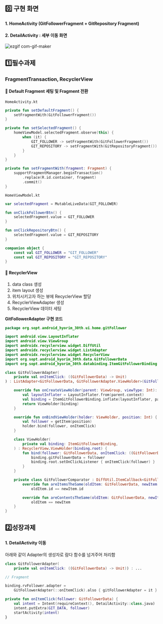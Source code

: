 ## 0️⃣ 구현 화면



#### 1. HomeActivity (GitFollowerFragment + GitRepository Fragment) 

#### 2. DetailActivity : 세부 이동 화면



![ezgif com-gif-maker](https://user-images.githubusercontent.com/59546818/164740515-f58f3873-864b-40c3-b7c6-8884c43cbfd2.gif)




## 1️⃣필수과제

### FragmentTransaction, RecyclerView

#### 📌 Default Fragment 세팅 및 Fragment 전환

`HomeActivity.kt`

```kotlin
private fun setDefaultFragment() {
    setFragmentWith(GitFollowerFragment())
}

private fun setSelectedFragment() {
    homeViewModel.selectedFragment.observe(this) {
        when (it) {
            GIT_FOLLOWER -> setFragmentWith(GitFollowerFragment())
            GIT_REPOSITORY -> setFragmentWith(GitRepositoryFragment())
        }
    }
}

private fun setFragmentWith(fragment: Fragment) {
    supportFragmentManager.beginTransaction()
        .replace(R.id.container, fragment)
        .commit()
}
```

`HomeViewModel.kt`

```kotlin
var selectedFragment = MutableLiveData(GIT_FOLLOWER)

fun onClickFollowerBtn() {
	selectedFragment.value = GIT_FOLLOWER
}

fun onClickRepositoryBtn() {
	selectedFragment.value = GIT_REPOSITORY
}

companion object {
	const val GIT_FOLLOWER = "GIT_FOLLOWER"
	const val GIT_REPOSITORY = "GIT_REPOSITORY"
}
```



#### 📌 RecyclerView

1. data class 생성
2. item layout 생성
3. 위치시키고자 하는 뷰에 RecyclerView 할당
4. RecyclerViewAdapter 생성
5. RecyclerView 데이터 세팅

**GitFollowerAdapter 구현 코드**

```kotlin
package org.sopt.android_hyorim_30th.ui.home.gitFollower

import android.view.LayoutInflater
import android.view.ViewGroup
import androidx.recyclerview.widget.DiffUtil
import androidx.recyclerview.widget.ListAdapter
import androidx.recyclerview.widget.RecyclerView
import org.sopt.android_hyorim_30th.data.GitFollowerData
import org.sopt.android_hyorim_30th.databinding.ItemGitFollowerBinding

class GitFollowerAdapter(
    private val onItemClick: ((GitFollowerData) -> Unit)
) : ListAdapter<GitFollowerData, GitFollowerAdapter.ViewHolder>(GitFollowerComparator()) {

    override fun onCreateViewHolder(parent: ViewGroup, viewType: Int): ViewHolder {
        val layoutInflater = LayoutInflater.from(parent.context)
        val binding = ItemGitFollowerBinding.inflate(layoutInflater, parent, false)
        return ViewHolder(binding)
    }

    override fun onBindViewHolder(holder: ViewHolder, position: Int) {
        val follower = getItem(position)
        holder.bind(follower, onItemClick)
    }

    class ViewHolder(
        private val binding: ItemGitFollowerBinding,
    ) : RecyclerView.ViewHolder(binding.root) {
        fun bind(follower: GitFollowerData, onItemClick: ((GitFollowerData) -> Unit)) {
            binding.gitFollowerData = follower
            binding.root.setOnClickListener { onItemClick(follower) }
        }
    }

    private class GitFollowerComparator : DiffUtil.ItemCallback<GitFollowerData>() {
        override fun areItemsTheSame(oldItem: GitFollowerData, newItem: GitFollowerData) =
            oldItem.id == newItem.id

        override fun areContentsTheSame(oldItem: GitFollowerData, newItem: GitFollowerData) =
            oldItem == newItem
    }
}
```



## 2️⃣성장과제

#### 1. DetailActivity 이동 

아래와 같이 Adapter의 생성자로 람다 함수를 넘겨주어 처리함

```kotlin
class GitFollowerAdapter(
    private val onItemClick: ((GitFollowerData) -> Unit)) : ...
```

```kotlin
// Fragment

binding.rvFollower.adapter =
	GitFollowerAdapter(::onItemClick).also { gitFollowerAdapter = it }

private fun onItemClick(follower: GitFollowerData) {
    val intent = Intent(requireContext(), DetailActivity::class.java)
    intent.putExtra(GIT_DATA, follower)
    startActivity(intent)
}
```




